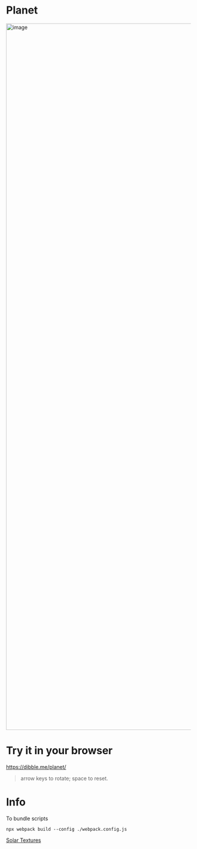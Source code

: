 # Planet
<img width="2880" height="1920" alt="image" src="https://github.com/user-attachments/assets/c64a9c30-1da1-4d5b-9fb8-9d054583fd47" />

# Try it in your browser

https://dibble.me/planet/
> arrow keys to rotate; space to reset.

# Info

To bundle scripts
```
npx webpack build --config ./webpack.config.js
```

[Solar Textures](https://www.solarsystemscope.com/textures/)
